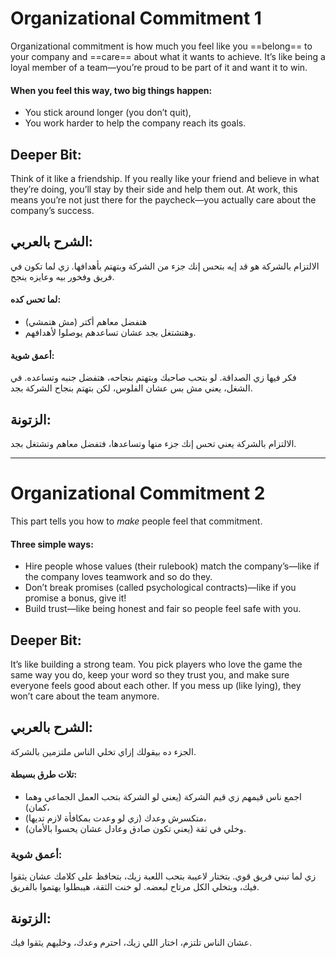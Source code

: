 
# Organizational Commitment 1


Organizational commitment is how much you feel like you ==belong== to your company and ==care== about what it wants to achieve. It’s like being a loyal member of a team—you’re proud to be part of it and want it to win. 
#### When you feel this wa‏y, two big things happen:

- You stick around longer (you don’t quit),
- You work harder to help the company reach its goals.

## **Deeper Bit**:
Think of it like a friendship. If you really like your friend and believe in what they’re doing, you’ll stay by their side and help them out. At work, this means you’re not just there for the paycheck—you actually care about the company’s success.

## **الشرح بالعربي**:
الالتزام بالشركة هو قد إيه بتحس إنك جزء من الشركة وبتهتم بأهدافها. زي لما تكون في فريق وفخور بيه وعايزه ينجح.
#### لما تحس كده:
- هتفضل معاهم أكتر (مش هتمشي)
- وهتشتغل بجد عشان تساعدهم يوصلوا لأهدافهم.  
#### **أعمق شوية**:
فكر فيها زي الصداقة. لو بتحب صاحبك وبتهتم بنجاحه، هتفضل جنبه وتساعده. في الشغل، يعني مش بس عشان الفلوس، لكن بتهتم بنجاح الشركة بجد.

## **الزتونة**:
الالتزام بالشركة يعني تحس إنك جزء منها وتساعدها، فتفضل معاهم وتشتغل بجد.

---

# Organizational Commitment 2

 This part tells you how to _make_ people feel that commitment. 
 #### Three simple ways:

- Hire people whose values (their rulebook) match the company’s—like if the company loves teamwork and so do they.
- Don’t break promises (called psychological contracts)—like if you promise a bonus, give it!
- Build trust—like being honest and fair so people feel safe with you.

## **Deeper Bit**: 
It’s like building a strong team. You pick players who love the game the same way you do, keep your word so they trust you, and make sure everyone feels good about each other. If you mess up (like lying), they won’t care about the team anymore.

## **الشرح بالعربي**:

الجزء ده بيقولك إزاي تخلي الناس ملتزمين بالشركة.
#### تلات طرق بسيطة: 
- اجمع ناس قيمهم زي قيم الشركة (يعني لو الشركة بتحب العمل الجماعي وهما كمان)،
- متكسرش وعدك (زي لو وعدت بمكافأة لازم تديها)،
- وخلي في ثقة (يعني تكون صادق وعادل عشان يحسوا بالأمان).  
### **أعمق شوية**:
زي لما تبني فريق قوي. بتختار لاعيبة بتحب اللعبة زيك، بتحافظ على كلامك عشان يثقوا فيك، وبتخلي الكل مرتاح لبعضه. لو خنت الثقة، هيبطلوا يهتموا بالفريق.

## **الزتونة**: 
عشان الناس تلتزم، اختار اللي زيك، احترم وعدك، وخليهم يثقوا فيك.